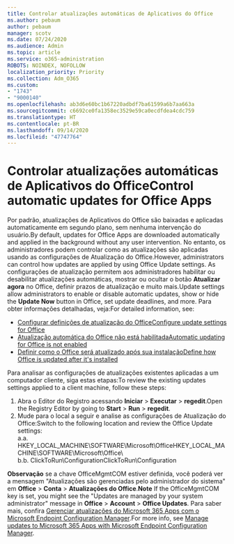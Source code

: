 ```yaml
---
title: Controlar atualizações automáticas de Aplicativos do Office
ms.author: pebaum
author: pebaum
manager: scotv
ms.date: 07/24/2020
ms.audience: Admin
ms.topic: article
ms.service: o365-administration
ROBOTS: NOINDEX, NOFOLLOW
localization_priority: Priority
ms.collection: Adm_O365
ms.custom:
- "1743"
- "9000140"
ms.openlocfilehash: ab3d6e60bc1b67220adbdf7ba61599a6b7aa663a
ms.sourcegitcommit: c6692ce0fa1358ec3529e59ca0ecdfdea4cdc759
ms.translationtype: HT
ms.contentlocale: pt-BR
ms.lasthandoff: 09/14/2020
ms.locfileid: "47747764"
---
```

# <a name="control-automatic-updates-for-office-apps"></a><span data-ttu-id="d53b3-102">Controlar atualizações automáticas de Aplicativos do Office</span><span class="sxs-lookup"><span data-stu-id="d53b3-102">Control automatic updates for Office Apps</span></span>

<span data-ttu-id="d53b3-103">Por padrão, atualizações de Aplicativos do Office são baixadas e aplicadas automaticamente em segundo plano, sem nenhuma intervenção do usuário.</span><span class="sxs-lookup"><span data-stu-id="d53b3-103">By default, updates for Office Apps are downloaded automatically and applied in the background without any user intervention.</span></span> <span data-ttu-id="d53b3-104">No entanto, os administradores podem controlar como as atualizações são aplicadas usando as configurações de Atualização do Office.</span><span class="sxs-lookup"><span data-stu-id="d53b3-104">However, administrators can control how updates are applied by using Office Update settings.</span></span> <span data-ttu-id="d53b3-105">As configurações de atualização permitem aos administradores habilitar ou desabilitar atualizações automáticas, mostrar ou ocultar o botão **Atualizar agora** no Office, definir prazos de atualização e muito mais.</span><span class="sxs-lookup"><span data-stu-id="d53b3-105">Update settings allow administrators to enable or disable automatic updates, show or hide the **Update Now** button in Office, set update deadlines, and more.</span></span> <span data-ttu-id="d53b3-106">Para obter informações detalhadas, veja:</span><span class="sxs-lookup"><span data-stu-id="d53b3-106">For detailed information, see:</span></span>

- [<span data-ttu-id="d53b3-107">Configurar definições de atualização do Office</span><span class="sxs-lookup"><span data-stu-id="d53b3-107">Configure update settings for Office</span></span>](https://docs.microsoft.com/deployoffice/configure-update-settings-for-office-365-proplus)  
- [<span data-ttu-id="d53b3-108">Atualização automática do Office não está habilitada</span><span class="sxs-lookup"><span data-stu-id="d53b3-108">Automatic updating for Office is not enabled</span></span>](https://support.microsoft.com/help/2753538/automatic-updating-for-office-2013-and-office-2016-click-to-run-is-not)  
- [<span data-ttu-id="d53b3-109">Definir como o Office será atualizado após sua instalação</span><span class="sxs-lookup"><span data-stu-id="d53b3-109">Define how Office is updated after it's installed</span></span>](https://docs.microsoft.com/deployoffice/configuration-options-for-the-office-2016-deployment-tool#updates-element)

<span data-ttu-id="d53b3-110">Para analisar as configurações de atualizações existentes aplicadas a um computador cliente, siga estas etapas:</span><span class="sxs-lookup"><span data-stu-id="d53b3-110">To review the existing updates settings applied to a client machine, follow these steps:</span></span>

1. <span data-ttu-id="d53b3-111">Abra o Editor do Registro acessando **Iniciar** > **Executar** > **regedit**.</span><span class="sxs-lookup"><span data-stu-id="d53b3-111">Open the Registry Editor by going to **Start** > **Run** > **regedit**.</span></span>
2. <span data-ttu-id="d53b3-112">Mude para o local a seguir e analise as configurações de Atualização do Office:</span><span class="sxs-lookup"><span data-stu-id="d53b3-112">Switch to the following location and review the Office Update settings:</span></span>  
    <span data-ttu-id="d53b3-113">a.</span><span class="sxs-lookup"><span data-stu-id="d53b3-113">a.</span></span> <span data-ttu-id="d53b3-114">HKEY_LOCAL_MACHINE\SOFTWARE\Microsoft\Office</span><span class="sxs-lookup"><span data-stu-id="d53b3-114">HKEY_LOCAL_MACHINE\SOFTWARE\Microsoft\Office</span></span>\  
    <span data-ttu-id="d53b3-115">b.</span><span class="sxs-lookup"><span data-stu-id="d53b3-115">b.</span></span> <span data-ttu-id="d53b3-116">ClickToRun\Configuration</span><span class="sxs-lookup"><span data-stu-id="d53b3-116">ClickToRun\Configuration</span></span>

<span data-ttu-id="d53b3-117">**Observação** se a chave OfficeMgmtCOM estiver definida, você poderá ver a mensagem "Atualizações são gerenciadas pelo administrador do sistema" em **Office** > **Conta** > **Atualizações do Office**.</span><span class="sxs-lookup"><span data-stu-id="d53b3-117">**Note**  If the OfficeMgmtCOM key is set, you might see the "Updates are managed by your system administrator" message in **Office** > **Account** > **Office Updates**.</span></span> <span data-ttu-id="d53b3-118">Para saber mais, confira [Gerenciar atualizações do Microsoft 365 Apps com o Microsoft Endpoint Configuration Manager](https://docs.microsoft.com/deployoffice/manage-updates-to-office-365-proplus-with-system-center-configuration-manager#method-1-use-office-deployment-tool-to-enable-office-365-clients-to-receive-updates-from-configuration-manager).</span><span class="sxs-lookup"><span data-stu-id="d53b3-118">For more info, see [Manage updates to Microsoft 365 Apps with Microsoft Endpoint Configuration Manager](https://docs.microsoft.com/deployoffice/manage-updates-to-office-365-proplus-with-system-center-configuration-manager#method-1-use-office-deployment-tool-to-enable-office-365-clients-to-receive-updates-from-configuration-manager).</span></span>  